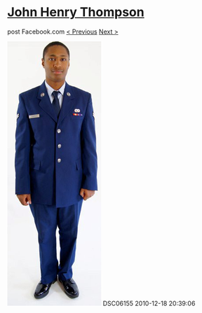 # [John Henry Thompson](../README.md)
post Facebook.com
[< Previous](2010-12-18-31.md) [Next >](2010-12-18-33.md)

[![](../media/2010-12-18/Fam-2010-DSC06155.jpg)](../README.md)
DSC06155
2010-12-18 20:39:06